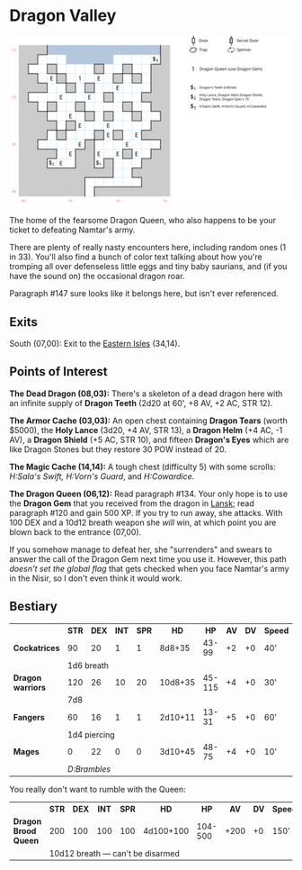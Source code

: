 # Dragon Valley

![map](dragon-valley.svg)

The home of the fearsome Dragon Queen, who also happens to be your ticket to defeating Namtar's army.

There are plenty of really nasty encounters here, including random ones (1 in 33). You'll also find a bunch of color text talking about how you're tromping all over defenseless little eggs and tiny baby saurians, and (if you have the sound on) the occasional dragon roar.

Paragraph #147 sure looks like it belongs here, but isn't ever referenced.

## Exits

South (07,00): Exit to the [Eastern Isles](dilmun.md) (34,14).

## Points of Interest

**The Dead Dragon (08,03):** There's a skeleton of a dead dragon here with an infinite supply of **Dragon Teeth** (2d20 at 60', +8 AV, +2 AC, STR 12).

**The Armor Cache (03,03):** An open chest containing **Dragon Tears** (worth $5000), the **Holy Lance** (3d20, +4 AV, STR 13), a **Dragon Helm** (+4 AC, -1 AV), a **Dragon Shield** (+5 AC, STR 10), and fifteen **Dragon's Eyes** which are like Dragon Stones but they restore 30 POW instead of 20.

**The Magic Cache (14,14):** A tough chest (difficulty 5) with some scrolls: *H:Sala's Swift, H:Vorn's Guard*, and *H:Cowardice*.

**The Dragon Queen (06,12):** Read paragraph #134. Your only hope is to use the **Dragon Gem** that you received from the dragon in [Lansk](lansk-undercity.md); read paragraph #120 and gain 500 XP. If you try to run away, she attacks. With 100 DEX and a 10d12 breath weapon she *will* win, at which point you are blown back to the entrance (07,00).

If you somehow manage to defeat her, she "surrenders" and swears to answer the call of the Dragon Gem next time you use it. However, this path *doesn't set the global flag* that gets checked when you face Namtar's army in the Nisir, so I don't even think it would work.

## Bestiary

<table>
  <tr>
    <th></th>
    <th>STR</th>
    <th>DEX</th>
    <th>INT</th>
    <th>SPR</th>
    <th>HD</th>
    <th>HP</th>
    <th>AV</th>
    <th>DV</th>
    <th>Speed</th>
    <th>XP</th>
  </tr>
  <tr>
    <td><b>Cockatrices</b></td>
    <td>90</td>
    <td>20</td>
    <td>1</td>
    <td>1</td>
    <td>8d8+35</td>
    <td>43-99</td>
    <td>+2</td>
    <td>+0</td>
    <td>40'</td>
    <td>210</td>
  </tr><tr>
    <td></td>
    <td colspan="10">1d6 breath</td>
  </tr>
  <tr>
    <td><b>Dragon warriors</b></td>
    <td>120</td>
    <td>26</td>
    <td>10</td>
    <td>20</td>
    <td>10d8+35</td>
    <td>45-115</td>
    <td>+4</td>
    <td>+0</td>
    <td>30'</td>
    <td>300</td>
  </tr><tr>
    <td></td>
    <td colspan="10">7d8</td>
  </tr>
  <tr>
    <td><b>Fangers</b></td>
    <td>60</td>
    <td>16</td>
    <td>1</td>
    <td>1</td>
    <td>2d10+11</td>
    <td>13-31</td>
    <td>+5</td>
    <td>+0</td>
    <td>60'</td>
    <td>100</td>
  </tr><tr>
    <td></td>
    <td colspan="10">1d4 piercing</td>
  </tr>
  <tr>
    <td><b>Mages</b></td>
    <td>0</td>
    <td>22</td>
    <td>0</td>
    <td>0</td>
    <td>3d10+45</td>
    <td>48-75</td>
    <td>+4</td>
    <td>+0</td>
    <td>10'</td>
    <td>230</td>
  </tr><tr>
    <td></td>
    <td colspan="10"><i>D:Brambles</i></td>
  </tr>
</table>

You really don't want to rumble with the Queen:

<table>
  <tr>
    <th></th>
    <th>STR</th>
    <th>DEX</th>
    <th>INT</th>
    <th>SPR</th>
    <th>HD</th>
    <th>HP</th>
    <th>AV</th>
    <th>DV</th>
    <th>Speed</th>
    <th>XP</th>
  </tr>  
  <tr>
    <td><b>Dragon Brood Queen</b></td>
    <td>200</td>
    <td>100</td>
    <td>100</td>
    <td>100</td>
    <td>4d100+100</td>
    <td>104-500</td>
    <td>+200</td>
    <td>+0</td>
    <td>150'</td>
    <td>3200</td>
  </tr><tr>
    <td></td>
    <td colspan="10">10d12 breath — can't be disarmed</td>
  </tr>
</table>
